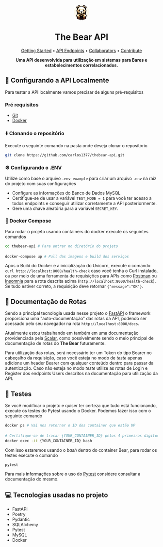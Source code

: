 <p align="center" ><img align="center" src="github-logo.png" width=50></p>
<h1 align="center">The Bear API </h1>

<p align="center">
 <a href="#started">Getting Started</a> • 
  <a href="#routes">API Endpoints</a> •
 <a href="#colab">Collaborators</a> •
 <a href="#contribute">Contribute</a>
</p>

<p align="center">
  <b>Uma API desenvolvida para utilização em sistemas para Bares e estabelecimentos correlacionados.</b>
</p>


<h2 id="started">🚀 Configurando a API Localmente</h2>

Para testar a API localmente vamos precisar de alguns pré-requisitos

### Pré requisitos

- [Git](https://git-scm.com/downloads)
- [Docker](https://www.docker.com/get-started/)

### ⬇️ Clonando o repositório

Execute o seguinte comando na pasta onde deseja clonar o repositório

```bash
git clone https://github.com/carlos1377/thebear-api.git
```

### ⚙️ Configurando o .ENV

Utilize como base o arquivo `.env-example` para criar um arquivo `.env` na raiz do projeto com suas configurações

 - Configure as informações do Banco de Dados MySQL
 - Certifique-se de usar a variável `TEST_MODE = 1` para você ter acesso a todos endpoints e conseguir utilizar corretamente a API posteriormente.
 - Gere uma chave aleatória para a variável `SECRET_KEY`.

### 🐳 Docker Compose

Para rodar o projeto usando containers do docker execute os seguintes comandos

```bash
cd thebear-api # Para entrar no diretório do projeto

docker-compose up # Pull das imagens e build dos serviços
```
Após o Build do Docker e a inicialização do Uvicorn, execute o comando `curl http://localhost:8000/health-check` caso você tenha o Curl instalado, ou por meio de uma ferramenta de requisições para APIs como [Postman](https://www.postman.com/downloads/) ou [Insomnia](https://insomnia.rest/download) para a rota descrita acima (`http://localhost:8000/health-check`). Se tudo estiver correto, a requisição deve retornar `{"message":"OK"}`.

## 🚩 Documentação de Rotas

Sendo a principal tecnologia usada nesse projeto o [FastAPI](https://fastapi.tiangolo.com/) o framework proporciona uma "auto-documentação" das rotas da API, podendo ser acessado pelo seu navegador na rota `http://localhost:8000/docs`. 

Atualmente estou trabalhando em também em uma documentação providenciada pela [Scalar](https://docs.scalar.com), como possivelmente sendo o meio principal de documentação de rotas do **The Bear** futuramente.

Para utilização das rotas, será necessário ter um Token do tipo Bearer no cabeçalho da requisição, caso você esteja no modo de *teste* apenas adicione um header Bearer com qualquer conteúdo dentro para passar da autenticação. Caso não esteja no modo *teste* utilize as rotas de Login e Register dos endpoints Users descritos na documentação para utilização da API.

## 🚧 Testes

Se você modificar o projeto e quiser ter certeza que tudo está funcionando, execute os testes do Pytest usando o Docker. Podemos fazer isso com o seguinte comando 

```bash
docker ps # Vai nos retornar o ID dos container que estão UP

# Certifique-se de trocar {YOUR_CONTAINER_ID} pelos 4 primeiros digitos do ID do container Bear
docker exec -it {YOUR_CONTAINER_ID} bash
```

Com isso estaremos usando o *bash* dentro do container Bear, para rodar os testes execute o comando
```bash
pytest
```
Para mais informações sobre o uso do [Pytest](https://docs.pytest.org) considere consultar a documentação do mesmo.

## 💻 Tecnologias usadas no projeto

- FastAPI
- Poetry
- Pydantic
- SQLAlchemy
- Pytest
- MySQL
- Docker